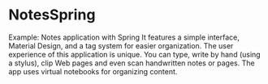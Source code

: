 # NotesSpring
Example: Notes application with Spring
It features a simple interface, Material Design, and a tag system for easier organization. 
The user experience of this application is unique.
You can type, write by hand (using a stylus), clip Web pages and even scan handwritten notes or pages. The app uses virtual notebooks for organizing content.
